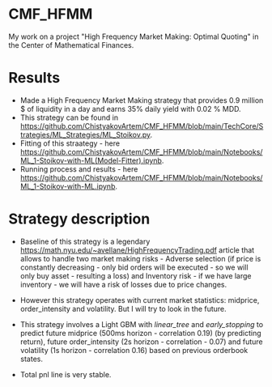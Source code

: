 # CMF_HFMM
My work on a project "High Frequency Market Making: Optimal Quoting" in the Center of Mathematical Finances.

# Results
- Made a High Frequency Market Making strategy that provides 0.9 million $ of liquidity in a day and earns 35% daily yield with 0.02 % MDD.
- This strategy can be found in https://github.com/ChistyakovArtem/CMF_HFMM/blob/main/TechCore/Strategies/ML_Strategies/ML_Stoikov.py.
- Fitting of this straategy - here https://github.com/ChistyakovArtem/CMF_HFMM/blob/main/Notebooks/ML_1-Stoikov-with-ML(Model-Fitter).ipynb.
- Running process and results - here https://github.com/ChistyakovArtem/CMF_HFMM/blob/main/Notebooks/ML_1-Stoikov-with-ML.ipynb.

# Strategy description
- Baseline of this strategy is a legendary https://math.nyu.edu/~avellane/HighFrequencyTrading.pdf article that allows to handle two market making risks - Adverse selection (if price is constantly decreasing - only bid orders will be executed - so we will only buy asset - resulting a loss) and Inventory risk - if we have large inventory - we will have a risk of losses due to price changes.

- However this strategy operates with current market statistics: midprice, order_intensity and volatility. But I will try to look in the future.
- This strategy involves a Light GBM with *linear_tree* and *early_stopping* to predict future midprice (500ms horizon - correlation 0.19) (by predicting return), future order_intensity (2s horizon - correlation - 0.07) and future volatility (1s horizon - correlation 0.16) based on previous orderbook states.

- Total pnl line is very stable.

